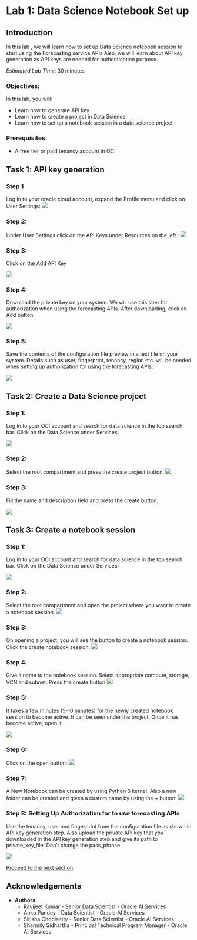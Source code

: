 # Lab 1: Data Science Notebook Set up

## Introduction

 In this lab , we will learn how to set up Data Science notebook session to start using the Forecasting service APIs  Also, we will learn about API key generation as API keys are needed for authentication purpose.

*Estimated Lab Time*: 30 minutes

### Objectives:

In this lab, you will:
*	Learn how to generate API key 
*	Learn how to create a project in Data Science 
*	Learn how to set up a notebook session in a data science project 

### Prerequisites:
*	A free tier or paid tenancy account in OCI 

## Task 1: API key generation  

### Step 1

Log in to your oracle cloud account, expand the Profile menu and click on User Settings:
![](../images/Lab1_task1_step1_login.png " ")

### Step 2: 
Under User Settings click on the API Keys under Resources on the left :
![](../images/Lab1_task1_step2_apikey.png " ")

### Step 3: 

Click on the Add API Key


![](../images/lab1_task1_step3_addkey.png " ")

### Step 4: 

Download the private key on your system. We will use this later for authorization when using the forecasting APIs. After downloading,  click on Add button. 

![](../images/lab1_task1_step4_savekey.png " ")

### Step 5:
Save the contents of the configuration file preview in a text file on your system. Details such as user, fingerprint, tenancy, region etc. will be needed when setting up authorization for using the forecasting APIs.

![](../images/lab1_task1_step5_configurationfile.png " ")

## Task 2: Create a Data Science project

### Step 1:
Log in to your OCI account and search for data science in the top search bar. Click on the Data Science under Services:

![](../images/lab1_task2_step1_login.png " ")

### Step 2:
Select the root compartment and press the create project button. 
![](../images/lab1_task2_step2_createproject.png " ")

### Step 3:
Fill the name and description field and press the create button: 

![](../images/lab1_task2_step3_project_details.png " ")

## Task 3: Create a notebook session
### Step 1:
Log in to your OCI account and search for data science in the top search bar. Click on the Data Science under Services:

![](../images/lab1_task3_step1_search.png " ")

### Step 2:
Select the root compartment and open the project where you want to create a notebook session. 
![](../images/lab1_task3_step2_access.png " ")

### Step 3:
On opening a project, you will see the button to create a notebook session. Click the create notebook session: 
![](../images/lab1_task3_step3_notebooksession.png " ")

### Step 4:
Give a name to the notebook session. Select appropriate compute, storage, VCN and subnet. Press the create button
![](../images/lab1_task3_step4_sessiondetails.png " ")

### Step 5:
It takes a few minutes (5-10 minutes) for the newly created notebook session to become active. It can be seen under the project. Once it has become active, open it.

![](../images/lab1_task3_step5_wait.png " ")

### Step 6:
Click on the open button:
![](../images/lab1_task3_step6_open.png " ")

### Step 7:
A New Notebook can be created by using Python 3 kernel. Also a new folder can be created and given a custom name by using the + button:
![](../images/lab1_task3_step7_python3.png " ")

### Step 8: Setting Up Authorization for to use forecasting APIs
Use the tenancy, user and fingerprint from the configuration file as shown in API key generation step. Also upload the private API key that you downloaded in the API key generation step and give its path to private_key_file. Don’t change the pass_phrase. 

![](../images/lab1_task3_step9_authorization.png " ")


[Proceed to the next section](#next).

## Acknowledgements
* **Authors**
    * Ravijeet Kumar - Senior Data Scientist - Oracle AI Services
    * Anku Pandey - Data Scientist - Oracle AI Services
    * Sirisha Chodisetty - Senior Data Scientist - Oracle AI Services
    * Sharmily Sidhartha - Principal Technical Program Manager - Oracle AI Services


